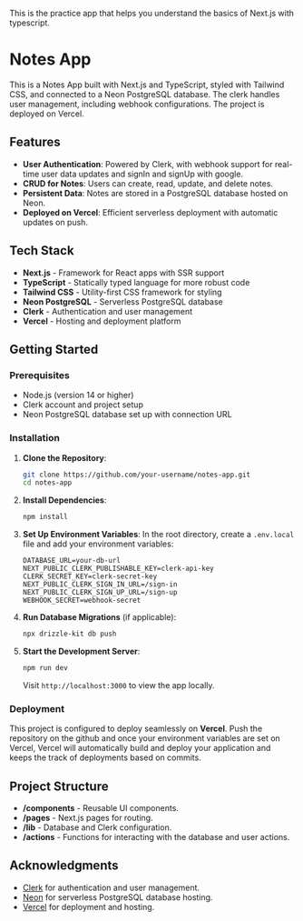 This is the practice app that helps you understand the basics of Next.js with typescript.
# Notes App

This is a Notes App built with Next.js and TypeScript, styled with Tailwind CSS, and connected to a Neon PostgreSQL database. The clerk handles user management, including webhook configurations. The project is deployed on Vercel.

## Features

- **User Authentication**: Powered by Clerk, with webhook support for real-time user data updates and signIn and signUp with google.
- **CRUD for Notes**: Users can create, read, update, and delete notes.
- **Persistent Data**: Notes are stored in a PostgreSQL database hosted on Neon.
- **Deployed on Vercel**: Efficient serverless deployment with automatic updates on push.

## Tech Stack

- **Next.js** - Framework for React apps with SSR support
- **TypeScript** - Statically typed language for more robust code
- **Tailwind CSS** - Utility-first CSS framework for styling
- **Neon PostgreSQL** - Serverless PostgreSQL database
- **Clerk** - Authentication and user management
- **Vercel** - Hosting and deployment platform

## Getting Started

### Prerequisites

- Node.js (version 14 or higher)
- Clerk account and project setup
- Neon PostgreSQL database set up with connection URL

### Installation

1. **Clone the Repository**:
    ```bash
    git clone https://github.com/your-username/notes-app.git
    cd notes-app
    ```

2. **Install Dependencies**:
    ```bash
    npm install
    ```

3. **Set Up Environment Variables**: In the root directory, create a `.env.local` file and add your environment variables:
    ```env
    DATABASE_URL=your-db-url
    NEXT_PUBLIC_CLERK_PUBLISHABLE_KEY=clerk-api-key
    CLERK_SECRET_KEY=clerk-secret-key
    NEXT_PUBLIC_CLERK_SIGN_IN_URL=/sign-in
    NEXT_PUBLIC_CLERK_SIGN_UP_URL=/sign-up
    WEBHOOK_SECRET=webhook-secret
    ```

4. **Run Database Migrations** (if applicable):
    ```bash
    npx drizzle-kit db push
    ```

5. **Start the Development Server**:
    ```bash
    npm run dev
    ```

    Visit `http://localhost:3000` to view the app locally.

### Deployment

This project is configured to deploy seamlessly on **Vercel**. Push the repository on the github and once your environment variables are set on Vercel, Vercel will automatically build and deploy your application and keeps the track of deployments based on commits.

## Project Structure

- **/components** - Reusable UI components.
- **/pages** - Next.js pages for routing.
- **/lib** - Database and Clerk configuration.
- **/actions** - Functions for interacting with the database and user actions.

## Acknowledgments

- [Clerk](https://clerk.dev/) for authentication and user management.
- [Neon](https://neon.tech/) for serverless PostgreSQL database hosting.
- [Vercel](https://vercel.com/) for deployment and hosting.
